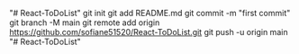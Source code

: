 "# React-ToDoList"  git init git add README.md git commit -m "first commit" git branch -M main git remote add origin https://github.com/sofiane51520/React-ToDoList.git git push -u origin main
"# React-ToDoList" 
